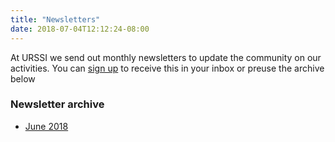 ```yaml
---
title: "Newsletters"
date: 2018-07-04T12:12:24-08:00
---
```

At URSSI we send out monthly newsletters to update the community on our activities. You can <a href="https://urssi.us17.list-manage.com/subscribe/post?u=34c9c3bb4d54665136bd03e49&id=f55b22de1d">sign up</a> to receive this in your inbox or preuse the archive below

### Newsletter archive

- [June 2018](https://mailchi.mp/a196adfad82a/urssi-june-2018-newsletter)